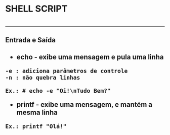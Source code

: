 <h1> SHELL SCRIPT <h1>

***

<h2> Entrada e Saída <h2>

* echo - exibe uma mensagem e pula uma linha

```
-e : adiciona parâmetros de controle
-n : não quebra linhas

Ex.: # echo -e "Oi!\nTudo Bem?"
```

* printf - exibe uma mensagem, e mantém a mesma linha

```
Ex.: printf "Olá!"
```
